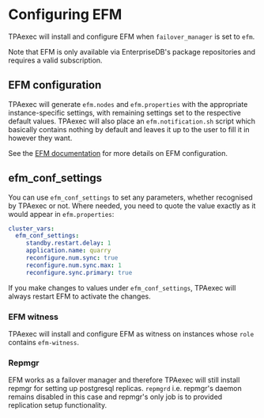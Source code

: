 # Configuring EFM

TPAexec will install and configure EFM when `failover_manager` is set to
`efm`.

Note that EFM is only available via EnterpriseDB's package repositories
and requires a valid subscription.

## EFM configuration

TPAexec will generate `efm.nodes` and `efm.properties` with the appropriate
instance-specific settings, with remaining settings set to the respective
default values. TPAexec will also place an `efm.notification.sh` script which
basically contains nothing by default and leaves it up to the user to fill it
in however they want.

See the [EFM documentation](https://www.enterprisedb.com/docs/efm/latest/)
for more details on EFM configuration.

## efm_conf_settings

You can use `efm_conf_settings` to set any parameters, whether recognised
by TPAexec or not. Where needed, you need to quote the value exactly as it
would appear in `efm.properties`:

```yaml
cluster_vars:
  efm_conf_settings:
     standby.restart.delay: 1
     application.name: quarry
     reconfigure.num.sync: true
     reconfigure.num.sync.max: 1
     reconfigure.sync.primary: true
```

If you make changes to values under `efm_conf_settings`, TPAexec will always
restart EFM to activate the changes.

### EFM witness

TPAexec will install and configure EFM as witness on instances whose `role`
contains `efm-witness`.

### Repmgr

EFM works as a failover manager and therefore TPAexec will still install
repmgr for setting up postgresql replicas. `repmgrd` i.e. repmgr's daemon
remains disabled in this case and repmgr's only job is to provided replication
setup functionality.
